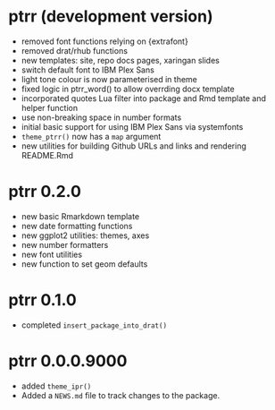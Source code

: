 # ptrr (development version)

* removed font functions relying on {extrafont}
* removed drat/rhub functions
* new templates: site, repo docs pages, xaringan slides
* switch default font to IBM Plex Sans
* light tone colour is now parameterised in theme
* fixed logic in ptrr_word() to allow overrding docx template
* incorporated quotes Lua filter into package and Rmd template and helper function
* use non-breaking space in number formats
* initial basic support for using IBM Plex Sans via systemfonts
* `theme_ptrr()` now has a `map` argument
* new utilities for building Github URLs and links and rendering README.Rmd

# ptrr 0.2.0

* new basic Rmarkdown template
* new date formatting functions
* new ggplot2 utilities: themes, axes
* new number formatters
* new font utilities
* new function to set geom defaults

# ptrr 0.1.0

* completed `insert_package_into_drat()`

# ptrr 0.0.0.9000

* added `theme_ipr()`
* Added a `NEWS.md` file to track changes to the package.
